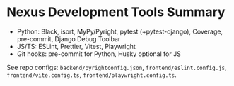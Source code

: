 # Nexus Development Tools Summary

- Python: Black, isort, MyPy/Pyright, pytest (+pytest-django), Coverage, pre-commit, Django Debug Toolbar
- JS/TS: ESLint, Prettier, Vitest, Playwright
- Git hooks: pre-commit for Python, Husky optional for JS

See repo configs: `backend/pyrightconfig.json`, `frontend/eslint.config.js`, `frontend/vite.config.ts`, `frontend/playwright.config.ts`.

